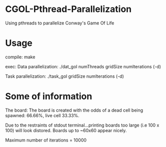 # CGOL-Pthread-Parallelization
Using pthreads to parallelize Conway's Game Of Life

# Usage
compile: make

exec:
Data parallelization: ./dat_gol numThreads gridSize numIterations (-d)

Task parallelization: ./task_gol gridSize numIterations (-d)

# Some of information
The board: The board is created with the odds of a dead cell being spawned: 66.66%, live cell 33.33%.

Due to the restraints of stdout terminal...printing boards too large (i.e 100 x 100) will look distored.
Boards up to ~60x60 appear nicely.

Maximum number of iterations = 10000
